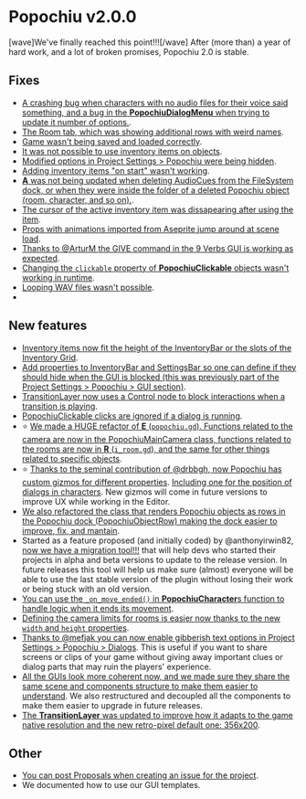 # Popochiu v2.0.0

[wave]We've finally reached this point!!![/wave] After (more than) a year of hard work, and a lot of broken promises, Popochiu 2.0 is stable.

## Fixes

- [A crashing bug when characters with no audio files for their voice said something, and a bug in the **PopochiuDialogMenu** when trying to update it number of options.](https://github.com/carenalgas/popochiu/commit/60d72ae49afb14846baf8c066c98399163127d09).
- [The Room tab, which was showing additional rows with weird names](https://github.com/carenalgas/popochiu/issues/216).
- [Game wasn't being saved and loaded correctly](https://github.com/carenalgas/popochiu/issues/219).
- [It was not possible to use inventory items on objects](https://github.com/carenalgas/popochiu/issues/224).
- [Modified options in Project Settings > Popochiu were being hidden](https://github.com/carenalgas/popochiu/commit/675c317e6d46516e76350af79ddb9fa7c40549c7).
- [Adding inventory items "on start" wasn't working](https://github.com/carenalgas/popochiu/commit/d164a1a3b6b2dc0e80e49e79cc48b328cc080835).
- [**A** was not being updated when deleting AudioCues from the FileSystem dock, or when they were inside the folder of a deleted Popochiu object (room, character, and so on).](https://github.com/carenalgas/popochiu/issues/59).
- [The cursor of the active inventory item was dissapearing after using the item](https://github.com/carenalgas/popochiu/issues/230).
- [Props with animations imported from Aseprite jump around at scene load](https://github.com/carenalgas/popochiu/issues/192).
- [Thanks to @ArturM the GIVE command in the 9 Verbs GUI is working as expected](https://github.com/carenalgas/popochiu/commit/e3029f86e97085cb708f54f89352633f7fcabe67).
- [Changing the `clickable` property of **PopochiuClickable** objects wasn't working in runtime](https://github.com/carenalgas/popochiu/commit/5a87d46dd4b7f2272366e3bd77b8494a0ff7c053).
- [Looping WAV files wasn't possible](https://github.com/carenalgas/popochiu/issues/239).
- 

## New features

- [Inventory items now fit the height of the InventoryBar or the slots of the Inventory Grid](https://github.com/carenalgas/popochiu/commit/675c317e6d46516e76350af79ddb9fa7c40549c7).
- [Add properties to InventoryBar and SettingsBar so one can define if they should hide when the GUI is blocked (this was previously part of the Project Settings > Popochiu > GUI section)](https://github.com/carenalgas/popochiu/commit/90d2f745143ad50e5d473619e30711493ce40ce4).
- [TransitionLayer now uses a Control node to block interactions when a transition is playing](https://github.com/carenalgas/popochiu/commit/90d2f745143ad50e5d473619e30711493ce40ce4).
- [PopochiuClickable clicks are ignored if a dialog is running](https://github.com/carenalgas/popochiu/commit/90d2f745143ad50e5d473619e30711493ce40ce4).
- ⭐ [We made a HUGE refactor of **E** (`popochiu.gd`). Functions related to the camera are now in the PopochiuMainCamera class, functions related to the rooms are now in **R** (`i_room.gd`), and the same for other things related to specific objects](https://github.com/carenalgas/popochiu/commit/0654f655aae9ca187179424db14db0ac33e4b340).
- ⭐ [Thanks to the seminal contribution of @drbbgh, now Popochiu has custom gizmos for different properties](https://github.com/carenalgas/popochiu/commit/e009c9db36241d0a84d73dc2bcfcf4bc0d86b5e3). [Including one for the position of dialogs in characters](https://github.com/carenalgas/popochiu/commit/53d956ce166bd15f996fe028b55b6d29a0b92fb9). New gizmos will come in future versions to improve UX while working in the Editor.
- [We also refactored the class that renders Popochiu objects as rows in the Popochiu dock (PopochiuObjectRow) making the dock easier to improve, fix, and mantain](https://github.com/carenalgas/popochiu/commit/17a219e61cdf92207b6c22e21108240cbbfc7272).
- Started as a feature proposed (and initially coded) by @anthonyirwin82, [now we have a migration tool!!!](https://github.com/carenalgas/popochiu/commit/d45d95438f0a8059d9e7f6fbbee0052376c85c52) that will help devs who started their projects in alpha and beta versions to update to the release version. In future releases this tool will help us make sure (almost) everyone will be able to use the last stable version of the plugin without losing their work or being stuck with an old version.
- [You can use the `_on_move_ended()` in **PopochiuCharacter**s function to handle logic when it ends its movement](https://github.com/carenalgas/popochiu/commit/e93103b4d9424de6a412d22c6734edf837ee7965).
- [Defining the camera limits for rooms is easier now thanks to the new `width` and `height` properties](https://github.com/carenalgas/popochiu/commit/c32b78eb38413f630d8ff37a524d384f1a1a1674).
- [Thanks to @mefjak you can now enable gibberish text options in Project Settings > Popochiu > Dialogs](https://github.com/carenalgas/popochiu/commit/6cfd50f73dd944e96ac615a0156a404446aacea2). This is useful if you want to share screens or clips of your game without giving away important clues or dialog parts that may ruin the players' experience.
- [All the GUIs look more coherent now, and we made sure they share the same scene and components structure to make them easier to understand](https://github.com/carenalgas/popochiu/commit/b0a4fc49ddd605404f83e5f202325a0ed14b8edd). We also restructured and decoupled all the components to make them easier to upgrade in future releases.
- [The **TransitionLayer** was updated to improve how it adapts to the game native resolution and the new retro-pixel default one: 356x200](https://github.com/carenalgas/popochiu/commit/386f1021732309591879fdf9b3db85fa1e5e12ed).

## Other

- [You can post Proposals when creating an issue for the project](https://github.com/carenalgas/popochiu/commit/d4b12761af0e38923e024e43c63e2982de119974).
- We documented how to use our GUI templates.
